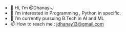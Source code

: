 - 👋 Hi, I’m @Dhanay-J
- 👀 I’m interested in Programming , Python in specific.
- 🌱 I’m currently pursuing B.Tech in AI and ML
- 📫 How to reach me : jdhanay13@gmail.com

<!---
Dhanay-J/Dhanay-J is a ✨ special ✨ repository because its `README.md` (this file) appears on your GitHub profile.
You can click the Preview link to take a look at your changes.
--->
